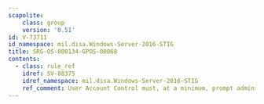 ```yaml
---
scapolite:
    class: group
    version: '0.51'
id: V-73711
id_namespace: mil.disa.Windows-Server-2016-STIG
title: SRG-OS-000134-GPOS-00068
contents:
  - class: rule_ref
    idref: SV-88375
    idref_namespace: mil.disa.Windows-Server-2016-STIG
    ref_comment: User Account Control must, at a minimum, prompt administrat ...
---
```



